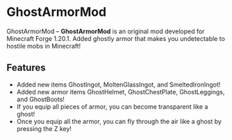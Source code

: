 # GhostArmorMod
GhostArmorMod – **GhostArmorMod** is an original mod developed for Minecraft Forge 1.20.1.
Added ghostly armor that makes you undetectable to hostile mobs in Minecraft!

## Features
- Added new items GhostIngot, MoltenGlassIngot, and SmeltedIronIngot!
- Added new armor items GhostHelmet, GhostChestPlate, GhostLeggings, and GhostBoots!
- If you equip all pieces of armor, you can become transparent like a ghost!
- Once you equip all the armor, you can fly through the air like a ghost by pressing the Z key!